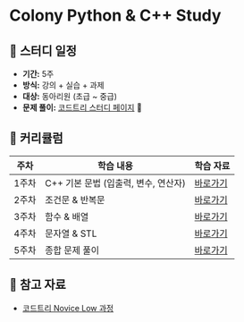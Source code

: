 # Colony Python & C++ Study

## 📅 스터디 일정
- **기간:** 5주
- **방식:** 강의 + 실습 + 과제
- **대상:** 동아리원 (초급 ~ 중급)
- **문제 풀이:** [코드트리 스터디 페이지](https://www.codetree.ai/) 🚀

## 📖 커리큘럼
| 주차  | 학습 내용 | 학습 자료 |
|------|----------|----------|
| 1주차 | C++ 기본 문법 (입출력, 변수, 연산자) | [바로가기](week1/README.md) |
| 2주차 | 조건문 & 반복문 | [바로가기](week2/README.md) |
| 3주차 | 함수 & 배열 | [바로가기](week3/README.md) |
| 4주차 | 문자열 & STL | [바로가기](week4/README.md) |
| 5주차 | 종합 문제 풀이 | [바로가기](week5/README.md) |

## 🔗 참고 자료
- [코드트리 Novice Low 과정](https://www.codetree.ai/training-course/novice-low)  
